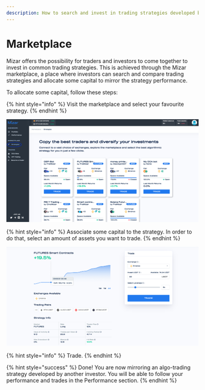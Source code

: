 ```yaml
---
description: How to search and invest in trading strategies developed by other traders?
---
```


# Marketplace

Mizar offers the possibility for traders and investors to come together to invest in common trading strategies. This is achieved through the Mizar marketplace, a place where investors can search and compare trading strategies and allocate some capital to mirror the strategy performance.

To allocate some capital, follow these steps:

{% hint style="info" %}
Visit the marketplace and select your favourite strategy.
{% endhint %}

![](../.gitbook/assets/screenshot-2021-09-16-at-11.52.49.png)

{% hint style="info" %}
Associate some capital to the strategy. In order to do that, select an amount of assets you want to trade.
{% endhint %}

![](../.gitbook/assets/screenshot-2021-09-16-at-11.55.33.png)

{% hint style="info" %}
Trade.
{% endhint %}

{% hint style="success" %}
Done! You are now mirroring an algo-trading strategy developed by another investor. You will be able to follow your performance and trades in the Performance section.
{% endhint %}

